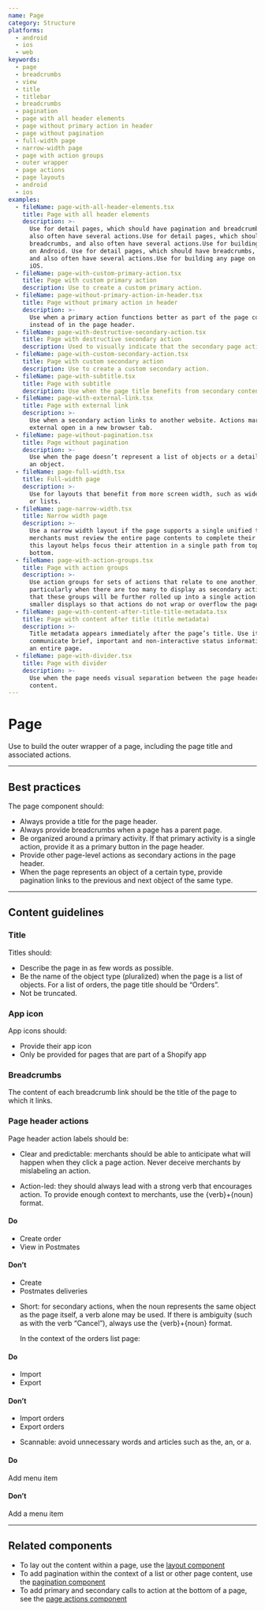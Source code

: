 ```yaml
---
name: Page
category: Structure
platforms:
  - android
  - ios
  - web
keywords:
  - page
  - breadcrumbs
  - view
  - title
  - titlebar
  - breadcrumbs
  - pagination
  - page with all header elements
  - page without primary action in header
  - page without pagination
  - full-width page
  - narrow-width page
  - page with action groups
  - outer wrapper
  - page actions
  - page layouts
  - android
  - ios
examples:
  - fileName: page-with-all-header-elements.tsx
    title: Page with all header elements
    description: >-
      Use for detail pages, which should have pagination and breadcrumbs, and
      also often have several actions.Use for detail pages, which should have
      breadcrumbs, and also often have several actions.Use for building any page
      on Android. Use for detail pages, which should have breadcrumbs,
      and also often have several actions.Use for building any page on
      iOS.
  - fileName: page-with-custom-primary-action.tsx
    title: Page with custom primary action
    description: Use to create a custom primary action.
  - fileName: page-without-primary-action-in-header.tsx
    title: Page without primary action in header
    description: >-
      Use when a primary action functions better as part of the page content
      instead of in the page header.
  - fileName: page-with-destructive-secondary-action.tsx
    title: Page with destructive secondary action
    description: Used to visually indicate that the secondary page action is destructive.
  - fileName: page-with-custom-secondary-action.tsx
    title: Page with custom secondary action
    description: Use to create a custom secondary action.
  - fileName: page-with-subtitle.tsx
    title: Page with subtitle
    description: Use when the page title benefits from secondary content.
  - fileName: page-with-external-link.tsx
    title: Page with external link
    description: >-
      Use when a secondary action links to another website. Actions marked
      external open in a new browser tab.
  - fileName: page-without-pagination.tsx
    title: Page without pagination
    description: >-
      Use when the page doesn’t represent a list of objects or a detail view for
      an object.
  - fileName: page-full-width.tsx
    title: Full-width page
    description: >-
      Use for layouts that benefit from more screen width, such as wide tables
      or lists.
  - fileName: page-narrow-width.tsx
    title: Narrow width page
    description: >-
      Use a narrow width layout if the page supports a single unified task. When
      merchants must review the entire page contents to complete their goal,
      this layout helps focus their attention in a single path from top to
      bottom.
  - fileName: page-with-action-groups.tsx
    title: Page with action groups
    description: >-
      Use action groups for sets of actions that relate to one another,
      particularly when there are too many to display as secondary actions. Note
      that these groups will be further rolled up into a single action for
      smaller displays so that actions do not wrap or overflow the page bounds.
  - fileName: page-with-content-after-title-title-metadata.tsx
    title: Page with content after title (title metadata)
    description: >-
      Title metadata appears immediately after the page’s title. Use it to
      communicate brief, important and non-interactive status information about
      an entire page.
  - fileName: page-with-divider.tsx
    title: Page with divider
    description: >-
      Use when the page needs visual separation between the page header and the
      content.
---
```


# Page

Use to build the outer wrapper of a page, including the page title and associated actions.

---

## Best practices

The page component should:

- Always provide a title for the page header.
- Always provide breadcrumbs when a page has a parent page.
- Be organized around a primary activity. If that primary activity is a single action, provide it as a primary button in the page header.
- Provide other page-level actions as secondary actions in the page header.
- When the page represents an object of a certain type, provide pagination links to the previous and next object of the same type.

---

## Content guidelines

### Title

Titles should:

- Describe the page in as few words as possible.
- Be the name of the object type (pluralized) when the page is a list of objects. For a list of orders, the page title should be “Orders”.
- Not be truncated.

### App icon

App icons should:

- Provide their app icon
- Only be provided for pages that are part of a Shopify app

### Breadcrumbs

The content of each breadcrumb link should be the title of the page to which it links.

### Page header actions

Page header action labels should be:

- Clear and predictable: merchants should be able to anticipate what will
  happen when they click a page action. Never deceive merchants by mislabeling an action.

- Action-led: they should always lead with a strong verb that encourages
  action. To provide enough context to merchants, use the {verb}+{noun} format.

<!-- usagelist -->

#### Do

- Create order
- View in Postmates

#### Don’t

- Create
- Postmates deliveries

<!-- end -->

- Short: for secondary actions, when the noun represents the same object as the page itself, a verb alone may be used. If there is ambiguity (such as with the verb “Cancel”), always use the {verb}+{noun} format.

  In the context of the orders list page:

<!-- usagelist -->

#### Do

- Import
- Export

#### Don’t

- Import orders
- Export orders

<!-- end -->

- Scannable: avoid unnecessary words and articles such as the, an, or a.

<!-- usageblock -->

#### Do

Add menu item

#### Don’t

Add a menu item

<!-- end -->

---

## Related components

- To lay out the content within a page, use the [layout component](https://polaris.shopify.com/components/layout)
- To add pagination within the context of a list or other page content, use the [pagination component](https://polaris.shopify.com/components/pagination)
- To add primary and secondary calls to action at the bottom of a page, see the [page actions component](https://polaris.shopify.com/components/page-actions)
